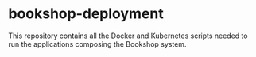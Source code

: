 # bookshop-deployment
This repository contains all the Docker and Kubernetes scripts needed to run the applications composing the Bookshop system.
